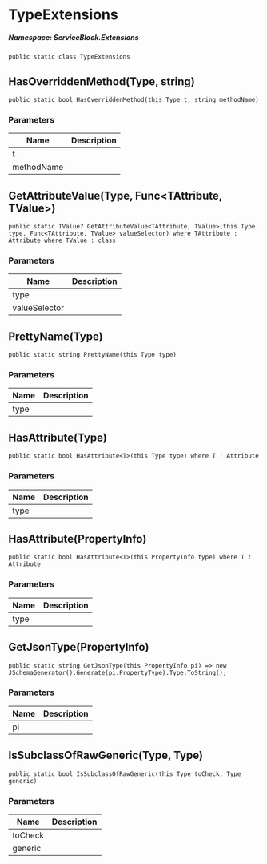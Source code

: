 TypeExtensions
======
##### Namespace: ServiceBlock.Extensions




```
public static class TypeExtensions
```






HasOverriddenMethod(Type, string)
------

```
public static bool HasOverriddenMethod(this Type t, string methodName)
```
### Parameters
Name | Description
--- | ---
t | 
methodName | 




GetAttributeValue(Type, Func<TAttribute, TValue>)
------

```
public static TValue? GetAttributeValue<TAttribute, TValue>(this Type type, Func<TAttribute, TValue> valueSelector) where TAttribute : Attribute where TValue : class
```
### Parameters
Name | Description
--- | ---
type | 
valueSelector | 




PrettyName(Type)
------

```
public static string PrettyName(this Type type)
```
### Parameters
Name | Description
--- | ---
type | 




HasAttribute(Type)
------

```
public static bool HasAttribute<T>(this Type type) where T : Attribute
```
### Parameters
Name | Description
--- | ---
type | 




HasAttribute(PropertyInfo)
------

```
public static bool HasAttribute<T>(this PropertyInfo type) where T : Attribute
```
### Parameters
Name | Description
--- | ---
type | 




GetJsonType(PropertyInfo)
------

```
public static string GetJsonType(this PropertyInfo pi) => new JSchemaGenerator().Generate(pi.PropertyType).Type.ToString();
```
### Parameters
Name | Description
--- | ---
pi | 




IsSubclassOfRawGeneric(Type, Type)
------

```
public static bool IsSubclassOfRawGeneric(this Type toCheck, Type generic)
```
### Parameters
Name | Description
--- | ---
toCheck | 
generic | 




